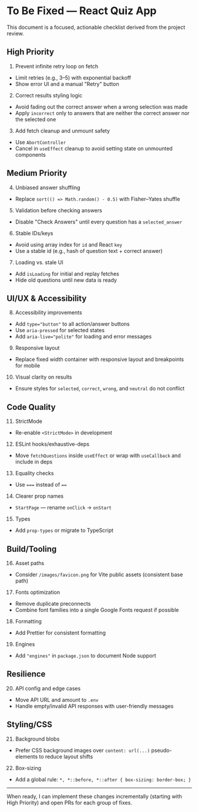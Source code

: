 # To Be Fixed — React Quiz App

This document is a focused, actionable checklist derived from the project review.

## High Priority

1. Prevent infinite retry loop on fetch

- Limit retries (e.g., 3–5) with exponential backoff
- Show error UI and a manual "Retry" button

2. Correct results styling logic

- Avoid fading out the correct answer when a wrong selection was made
- Apply `incorrect` only to answers that are neither the correct answer nor the selected one

3. Add fetch cleanup and unmount safety

- Use `AbortController`
- Cancel in `useEffect` cleanup to avoid setting state on unmounted components

## Medium Priority

4. Unbiased answer shuffling

- Replace `sort(() => Math.random() - 0.5)` with Fisher–Yates shuffle

5. Validation before checking answers

- Disable "Check Answers" until every question has a `selected_answer`

6. Stable IDs/keys

- Avoid using array index for `id` and React `key`
- Use a stable id (e.g., hash of question text + correct answer)

7. Loading vs. stale UI

- Add `isLoading` for initial and replay fetches
- Hide old questions until new data is ready

## UI/UX & Accessibility

8. Accessibility improvements

- Add `type="button"` to all action/answer buttons
- Use `aria-pressed` for selected states
- Add `aria-live="polite"` for loading and error messages

9. Responsive layout

- Replace fixed width container with responsive layout and breakpoints for mobile

10. Visual clarity on results

- Ensure styles for `selected`, `correct`, `wrong`, and `neutral` do not conflict

## Code Quality

11. StrictMode

- Re-enable `<StrictMode>` in development

12. ESLint hooks/exhaustive-deps

- Move `fetchQuestions` inside `useEffect` or wrap with `useCallback` and include in deps

13. Equality checks

- Use `===` instead of `==`

14. Clearer prop names

- `StartPage` — rename `onClick` → `onStart`

15. Types

- Add `prop-types` or migrate to TypeScript

## Build/Tooling

16. Asset paths

- Consider `/images/favicon.png` for Vite public assets (consistent base path)

17. Fonts optimization

- Remove duplicate preconnects
- Combine font families into a single Google Fonts request if possible

18. Formatting

- Add Prettier for consistent formatting

19. Engines

- Add `"engines"` in `package.json` to document Node support

## Resilience

20. API config and edge cases

- Move API URL and amount to `.env`
- Handle empty/invalid API responses with user-friendly messages

## Styling/CSS

21. Background blobs

- Prefer CSS background images over `content: url(...)` pseudo-elements to reduce layout shifts

22. Box-sizing

- Add a global rule: `*, *::before, *::after { box-sizing: border-box; }`

---

When ready, I can implement these changes incrementally (starting with High Priority) and open PRs for each group of fixes.
